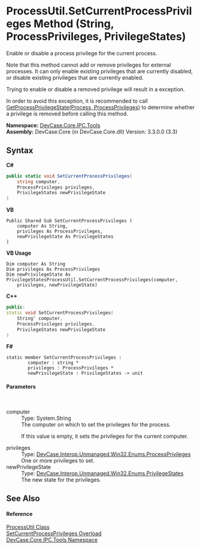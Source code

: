 # ProcessUtil.SetCurrentProcessPrivileges Method (String, ProcessPrivileges, PrivilegeStates)
 

Enable or disable a process privilege for the current process. 

 Note that this method cannot add or remove privileges for external processes. It can only enable existing privileges that are currently disabled, or disable existing privileges that are currently enabled. 

 Trying to enable or disable a removed privilege will result in a exception. 

 In order to avoid this exception, it is recommended to call <a href="M_DevCase_Core_IPC_Tools_ProcessUtil_GetProcessPrivilegeState">GetProcessPrivilegeState(Process, ProcessPrivileges)</a> to determine whether a privilege is removed before calling this method.

**Namespace:**&nbsp;<a href="N_DevCase_Core_IPC_Tools">DevCase.Core.IPC.Tools</a><br />**Assembly:**&nbsp;DevCase.Core (in DevCase.Core.dll) Version: 3.3.0.0 (3.3)

## Syntax

**C#**<br />
``` C#
public static void SetCurrentProcessPrivileges(
	string computer,
	ProcessPrivileges privileges,
	PrivilegeStates newPrivilegeState
)
```

**VB**<br />
``` VB
Public Shared Sub SetCurrentProcessPrivileges ( 
	computer As String,
	privileges As ProcessPrivileges,
	newPrivilegeState As PrivilegeStates
)
```

**VB Usage**<br />
``` VB Usage
Dim computer As String
Dim privileges As ProcessPrivileges
Dim newPrivilegeState As PrivilegeStatesProcessUtil.SetCurrentProcessPrivileges(computer, 
	privileges, newPrivilegeState)
```

**C++**<br />
``` C++
public:
static void SetCurrentProcessPrivileges(
	String^ computer, 
	ProcessPrivileges privileges, 
	PrivilegeStates newPrivilegeState
)
```

**F#**<br />
``` F#
static member SetCurrentProcessPrivileges : 
        computer : string * 
        privileges : ProcessPrivileges * 
        newPrivilegeState : PrivilegeStates -> unit 

```


#### Parameters
&nbsp;<dl><dt>computer</dt><dd>Type: System.String<br />The computer on which to set the privileges for the process. 

 If this value is empty, it sets the privileges for the current computer.</dd><dt>privileges</dt><dd>Type: <a href="T_DevCase_Interop_Unmanaged_Win32_Enums_ProcessPrivileges">DevCase.Interop.Unmanaged.Win32.Enums.ProcessPrivileges</a><br />One or more privileges to set.</dd><dt>newPrivilegeState</dt><dd>Type: <a href="T_DevCase_Interop_Unmanaged_Win32_Enums_PrivilegeStates">DevCase.Interop.Unmanaged.Win32.Enums.PrivilegeStates</a><br />The new state for the privileges.</dd></dl>

## See Also


#### Reference
<a href="T_DevCase_Core_IPC_Tools_ProcessUtil">ProcessUtil Class</a><br /><a href="Overload_DevCase_Core_IPC_Tools_ProcessUtil_SetCurrentProcessPrivileges">SetCurrentProcessPrivileges Overload</a><br /><a href="N_DevCase_Core_IPC_Tools">DevCase.Core.IPC.Tools Namespace</a><br />